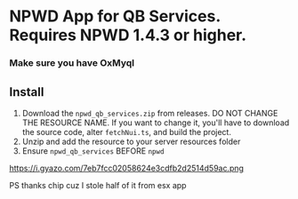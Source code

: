 # NPWD App for QB Services. Requires NPWD 1.4.3 or higher.

### Make sure you have OxMyql

## Install
1. Download the `npwd_qb_services.zip` from releases. DO NOT CHANGE THE RESOURCE NAME. If you want to change it, you'll have to download the source code, alter `fetchNui.ts`, and build the project.
2. Unzip and add the resource to your server resources folder
3. Ensure `npwd_qb_services` BEFORE `npwd`

https://i.gyazo.com/7eb7fcc02058624e3cdfb2d2514d59ac.png

PS thanks chip cuz I stole half of it from esx app
